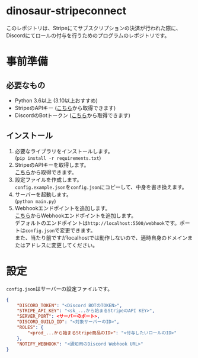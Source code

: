 # dinosaur-stripeconnect
このレポジトリは、Stripeにてサブスクリプションの決済が行われた際に、Discordにてロールの付与を行うためのプログラムのレポジトリです。

# 事前準備
## 必要なもの
- Python 3.6以上 (3.10以上おすすめ)
- StripeのAPIキー ([こちら](https://dashboard.stripe.com/account/apikeys)から取得できます)
- DiscordのBotトークン ([こちら](https://discord.com/developers/applications)から取得できます)

## インストール
1. 必要なライブラリをインストールします。  
   (`pip install -r requirements.txt`)
2. StripeのAPIキーを取得します。  
   [こちら](https://dashboard.stripe.com/account/apikeys)から取得できます。
3. 設定ファイルを作成します。  
    `config.example.json`を`config.json`にコピーして、中身を書き換えます。
4. サーバーを起動します。  
    (`python main.py`)
5. Webhookエンドポイントを追加します。  
    [こちら](https://dashboard.stripe.com/account/webhooks)からWebhookエンドポイントを追加します。  
    デフォルトのエンドポイントは`http://localhost:5500/webhook`です。ポートは`config.json`で変更できます。  
    また、当たり前ですがlocalhostでは動作しないので、適時自身のドメインまたはアドレスに変更してください。

# 設定
`config.json`はサーバーの設定ファイルです。

```json
{
    "DISCORD_TOKEN": "<Discord BOTのTOKEN>",
    "STRIPE_API_KEY": "<sk_...から始まるStripeのAPI KEY>",
    "SERVER_PORT": <サーバーのポート>,
    "DISCORD_GUILD_ID": "<対象サーバーのID>",
    "ROLES": {
        "<prod_...から始まるStripe商品のID>": "<付与したいロールのID>"
    },
    "NOTIFY_WEBHOOK": "<通知用のDiscord Webhook URL>"
}
```
